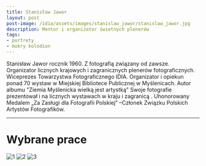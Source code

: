 ```yaml
---
title: Stanisław Jawor
layout: post
post-image: /idia/assets/images/stanislaw_jawor/stanislaw_jawor.jpg
description: Mentor i organizator świetnych plenerów
tags:
- portrety
- mokry kolodion
---
```


Stanisław Jawor rocznik 1960. Z fotografią związany od zawsze. Organizator licznych krajowych i zagranicznych plenerów fotograficznych. Wiceprezes Towarzystwa Fotograficznego IDIA. Organizator i opiekun ponad 70 wystaw w Miejskiej Bibliotece Publicznej w Myślenicach. Autor albumu "Ziemia Myślenicka wielką jest artystką" Swoje fotografie prezentował i na licznych wystawach w kraju i zagranicą . Uhonorowany Medalem „Za Zasługi dla Fotografii Polskiej” –Członek Związku Polskich Artystów Fotografików.

---

# Wybrane prace

![1](/idia/assets/images/stanislaw_jawor/sj-1.jpg)
![2](/idia/assets/images/stanislaw_jawor/sj-2.jpg)
![3](/idia/assets/images/stanislaw_jawor/sj-3.jpg)
